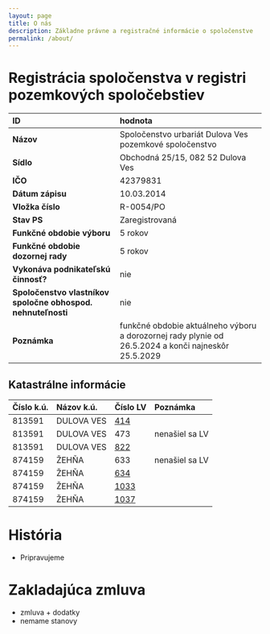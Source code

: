 ```yaml
---
layout: page
title: O nás
description: Základne právne a registračné informácie o spoločenstve
permalink: /about/
---
```


# Registrácia spoločenstva v registri pozemkových spoločebstiev

| ID | hodnota |
| :---------- | :-------------------------------------------------------- |
| **Názov** | Spoločenstvo urbariát Dulova Ves pozemkové spoločenstvo |
| **Sídlo** | Obchodná 25/15, 082 52 Dulova Ves |
| **IČO** | 42379831 |
| **Dátum zápisu** | 10.03.2014 |
| **Vložka číslo** | R-0054/PO |
| **Stav PS** | Zaregistrovaná |
| **Funkčné obdobie výboru** | 5 rokov |
| **Funkčné obdobie dozornej rady** | 5 rokov |
| **Vykonáva podnikateľskú činnosť?** | nie |
| **Spoločenstvo vlastníkov spoločne obhospod. nehnuteľnosti** | nie |
| **Poznámka** | funkčné obdobie aktuálneho výboru a dorozornej rady plynie od 26.5.2024 a konči najneskôr 25.5.2029 |

## Katastrálne informácie

| Číslo k.ú. | Názov k.ú. | Číslo LV | Poznámka
|:---------- | :--------- | :------- | :--------
| 813591 | DULOVA VES | [414](https://kataster.skgeodesy.sk/eskn-portal/search/lv/nahlad?p1=gy2bq796Kj90WhvvJEaI6w) | |			
| 813591 | DULOVA VES | 473 | nenašiel sa LV |			
| 813591 | DULOVA VES | [822](https://kataster.skgeodesy.sk/eskn-portal/search/lv/nahlad?p1=73ideqAOrWPgBEoHDzBk3w) | |			
| 874159 | ŽEHŇA | 633	    | nenašiel sa LV |	
| 874159 | ŽEHŇA | [634](https://kataster.skgeodesy.sk/eskn-portal/search/lv/nahlad?p1=apa99seoT0AXBtxXGu5aIw)	    | |	
| 874159 | ŽEHŇA | [1033](https://kataster.skgeodesy.sk/eskn-portal/search/lv/nahlad?p1=iH8NlRqc-GfC4iGssie4Lw)     | |		
| 874159 | ŽEHŇA | [1037](https://kataster.skgeodesy.sk/eskn-portal/search/lv/nahlad?p1=iH8NlRqc-GfJ8SkwUI1QRA)     | |


# História
- Pripravujeme

# Zakladajúca zmluva
- zmluva + dodatky
- nemame stanovy
